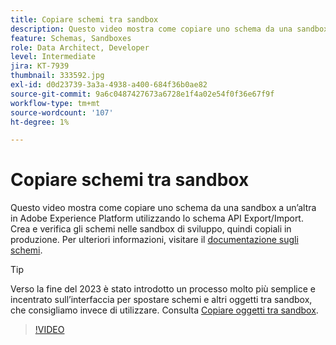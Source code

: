 ```yaml
---
title: Copiare schemi tra sandbox
description: Questo video mostra come copiare uno schema da una sandbox a un’altra in Adobe Experience Platform utilizzando lo schema API Export/Import.
feature: Schemas, Sandboxes
role: Data Architect, Developer
level: Intermediate
jira: KT-7939
thumbnail: 333592.jpg
exl-id: d0d23739-3a3a-4938-a400-684f36b0ae82
source-git-commit: 9a6c0487427673a6728e1f4a02e54f0f36e67f9f
workflow-type: tm+mt
source-wordcount: '107'
ht-degree: 1%

---
```


# Copiare schemi tra sandbox

Questo video mostra come copiare uno schema da una sandbox a un’altra in Adobe Experience Platform utilizzando lo schema API Export/Import. Crea e verifica gli schemi nelle sandbox di sviluppo, quindi copiali in produzione. Per ulteriori informazioni, visitare il [documentazione sugli schemi](https://experienceleague.adobe.com/docs/experience-platform/xdm/home.html?lang=it).

>[!TIP]
>
>Verso la fine del 2023 è stato introdotto un processo molto più semplice e incentrato sull’interfaccia per spostare schemi e altri oggetti tra sandbox, che consigliamo invece di utilizzare. Consulta [Copiare oggetti tra sandbox](https://experienceleague.adobe.com/docs/platform-learn/tutorials/admin/copy-objects-between-sandboxes.html?lang=it).

>[!VIDEO](https://video.tv.adobe.com/v/333592?learn=on)
